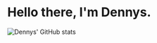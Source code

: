 # Hello there, I'm Dennys.
![Dennys' GitHub stats](https://github-readme-stats.vercel.app/api?username=devnnys&count_private=true)

